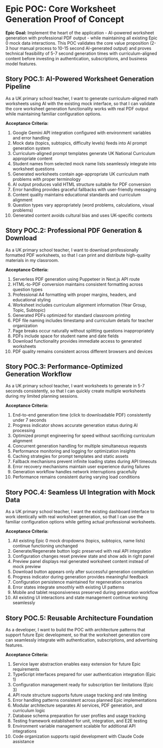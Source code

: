 # Epic POC: Core Worksheet Generation Proof of Concept

**Epic Goal:** Implement the heart of the application - AI-powered worksheet generation with professional PDF output - while maintaining all existing Epic 0 mock data interactions. This POC validates the core value proposition (2-3 hour manual process to 10-15 second AI-generated output) and proves technical feasibility of 5-7 second generation times with curriculum-aligned content before investing in authentication, subscriptions, and business model features.

## Story POC.1: AI-Powered Worksheet Generation Pipeline

As a UK primary school teacher,
I want to generate curriculum-aligned math worksheets using AI with the existing mock interface,
so that I can validate the core worksheet generation functionality works with real PDF output while maintaining familiar configuration options.

**Acceptance Criteria:**
1. Google Gemini API integration configured with environment variables and error handling
2. Mock data (topics, subtopics, difficulty levels) feeds into AI prompt generation system
3. Curriculum-aligned prompt templates generate UK National Curriculum appropriate content
4. Student names from selected mock name lists seamlessly integrate into worksheet questions
5. Generated worksheets contain age-appropriate UK curriculum math problems with proper terminology
6. AI output produces valid HTML structure suitable for PDF conversion
7. Error handling provides graceful fallbacks with user-friendly messaging
8. Content quality maintains educational standards and curriculum alignment
9. Question types vary appropriately (word problems, calculations, visual problems)
10. Generated content avoids cultural bias and uses UK-specific contexts

## Story POC.2: Professional PDF Generation & Download

As a UK primary school teacher,
I want to download professionally formatted PDF worksheets,
so that I can print and distribute high-quality materials in my classroom.

**Acceptance Criteria:**
1. Serverless PDF generation using Puppeteer in Next.js API route
2. HTML-to-PDF conversion maintains consistent formatting across question types
3. Professional A4 formatting with proper margins, headers, and educational styling
4. Worksheet includes curriculum alignment information (Year Group, Topic, Subtopic)
5. Generated PDFs optimized for standard classroom printing
6. PDF file naming includes timestamp and curriculum details for teacher organization
7. Page breaks occur naturally without splitting questions inappropriately
8. PDFs include space for student name and date fields
9. Download functionality provides immediate access to generated worksheets
10. PDF quality remains consistent across different browsers and devices

## Story POC.3: Performance-Optimized Generation Workflow

As a UK primary school teacher,
I want worksheets to generate in 5-7 seconds consistently,
so that I can quickly create multiple worksheets during my limited planning sessions.

**Acceptance Criteria:**
1. End-to-end generation time (click to downloadable PDF) consistently under 7 seconds
2. Progress indicator shows accurate generation status during AI processing
3. Optimized prompt engineering for speed without sacrificing curriculum alignment
4. Concurrent generation handling for multiple simultaneous requests
5. Performance monitoring and logging for optimization insights
6. Caching strategies for prompt templates and static assets
7. Fallback mechanisms prevent infinite loading states during API timeouts
8. Error recovery mechanisms maintain user experience during failures
9. Generation workflow handles network interruptions gracefully
10. Performance remains consistent during varying load conditions

## Story POC.4: Seamless UI Integration with Mock Data

As a UK primary school teacher,
I want the existing dashboard interface to work identically with real worksheet generation,
so that I can use the familiar configuration options while getting actual professional worksheets.

**Acceptance Criteria:**
1. All existing Epic 0 mock dropdowns (topics, subtopics, name lists) continue functioning unchanged
2. Generate/Regenerate button logic preserved with real API integration
3. Configuration changes reset preview state and show ads in right panel
4. Preview panel displays real generated worksheet content instead of mock preview
5. Download button appears only after successful generation completion
6. Progress indicator during generation provides meaningful feedback
7. Configuration persistence maintained for regeneration scenarios
8. Error states integrate smoothly with existing UI patterns
9. Mobile and tablet responsiveness preserved during generation workflow
10. All existing UI interactions and state management continue working seamlessly

## Story POC.5: Reusable Architecture Foundation

As a developer,
I want to build the POC with architecture patterns that support future Epic development,
so that the worksheet generation core can seamlessly integrate with authentication, subscriptions, and advertising features.

**Acceptance Criteria:**
1. Service layer abstraction enables easy extension for future Epic requirements
2. TypeScript interfaces prepared for user authentication integration (Epic 1)
3. Configuration management ready for subscription tier limitations (Epic 3)
4. API route structure supports future usage tracking and rate limiting
5. Error handling patterns consistent across planned Epic implementations  
6. Modular architecture separates AI services, PDF generation, and curriculum logic
7. Database schema preparation for user profiles and usage tracking
8. Testing framework established for unit, integration, and E2E testing
9. Environment variable management scalable for additional API integrations
10. Code organization supports rapid development with Claude Code assistance